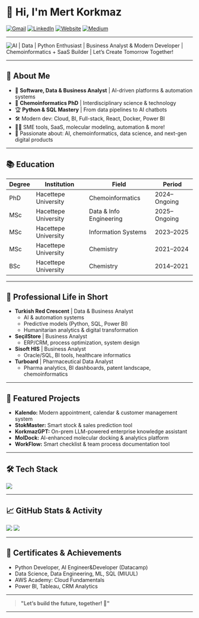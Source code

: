 # 👋 Hi, I'm Mert Korkmaz

[![Gmail](https://img.shields.io/badge/Gmail-EA4335?style=for-the-badge&logo=gmail&logoColor=white)](mailto:mertkorkmazxyz@gmail.com)
[![LinkedIn](https://img.shields.io/badge/LinkedIn-0A66C2?style=for-the-badge&logo=linkedin&logoColor=white)](https://www.linkedin.com/in/mertkorkmazxyz)
[![Website](https://img.shields.io/badge/Website-000000?style=for-the-badge&logo=About.me&logoColor=white)](https://korkmazsoftware.vercel.app/)
[![Medium](https://img.shields.io/badge/Medium-12100E?style=for-the-badge&logo=medium&logoColor=white)](https://medium.com/@mertkorkmazxyz)

---

![AI | Data | Python Enthusiast | Business Analyst & Modern Developer | Chemoinformatics + SaaS Builder | Let’s Create Tomorrow Together!](https://readme-typing-svg.demolab.com?font=Fira+Code&size=25&pause=1000&color=62CAFE&width=900&lines=AI+%7C+Data+%7C+Python+Enthusiast;Business+Analyst+%26+Modern+Developer;Chemoinformatics+%2B+SaaS+Builder;Let%E2%80%99s+Create+Tomorrow+Together!)

---

## 🚀 About Me

- 💼 **Software, Data & Business Analyst** | AI-driven platforms & automation systems  
- 🧠 **Chemoinformatics PhD** | Interdisciplinary science & technology  
- 🏆 **Python & SQL Mastery** | From data pipelines to AI chatbots  
- 🛠️ Modern dev: Cloud, BI, Full-stack, React, Docker, Power BI  
- 👨‍💻 SME tools, SaaS, molecular modeling, automation & more!  
- 🧬 Passionate about: AI, chemoinformatics, data science, and next-gen digital products  

---

## 📚 Education

| Degree | Institution           | Field                  | Period         |
|--------|-----------------------|------------------------|---------------|
| PhD    | Hacettepe University  | Chemoinformatics       | 2024–Ongoing  |
| MSc    | Hacettepe University  | Data & Info Engineering| 2025–Ongoing  |
| MSc    | Hacettepe University  | Information Systems    | 2023–2025     |
| MSc    | Hacettepe University  | Chemistry              | 2021–2024     |
| BSc    | Hacettepe University  | Chemistry              | 2014–2021     |

---

## 💼 Professional Life in Short

- **Turkish Red Crescent** | Data & Business Analyst  
    - AI & automation systems  
    - Predictive models (Python, SQL, Power BI)  
    - Humanitarian analytics & digital transformation  
- **SeçilStore** | Business Analyst  
    - ERP/CRM, process optimization, system design  
- **Sisoft HIS** | Business Analyst  
    - Oracle/SQL, BI tools, healthcare informatics  
- **Turboard** | Pharmaceutical Data Analyst  
    - Pharma analytics, BI dashboards, patent landscape, chemoinformatics  

---

## 🌟 Featured Projects

- **Kalendo:** Modern appointment, calendar & customer management system  
- **StokMaster:** Smart stock & sales prediction tool  
- **KorkmazGPT:** On-prem LLM-powered enterprise knowledge assistant  
- **MolDock:** AI-enhanced molecular docking & analytics platform  
- **WorkFlow:** Smart checklist & team process documentation tool  

---

## 🛠️ Tech Stack

<p align="left">
  <img src="https://skillicons.dev/icons?i=python,java,js,ts,react,nodejs,postgresql,mysql,oracle,azure,aws,docker,powershell,git,github,figma,vscode" />
</p>

---

## 📈 GitHub Stats & Activity

<p align="left">
  <img src="https://github-readme-stats.vercel.app/api?username=mertkorkmazyx&show_icons=true&theme=tokyonight"/>
  <img src="https://github-readme-streak-stats.herokuapp.com/?user=mertkorkmazyx&theme=tokyonight"/>
</p>

---

## 🏅 Certificates & Achievements

- Python Developer, AI Engineer&Developer (Datacamp)
- Data Science, Data Engineering, ML, SQL (MIUUL)
- AWS Academy: Cloud Fundamentals
- Power BI, Tableau, CRM Analytics

---

> **"Let’s build the future, together! 🚀"**

---

<!--
For more flair: add your own images, GIFs, fun facts, or other sections!
-->
